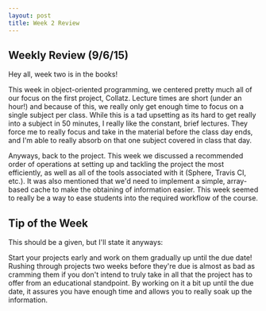 ```yaml
---
layout: post
title: Week 2 Review
---
```


## Weekly Review (9/6/15)

Hey all, week two is in the books!

This week in object-oriented programming, we centered pretty much all of our focus on the first project, Collatz. Lecture times are short (under an hour!) and because of this, we really only get enough time to focus on a single subject per class. While this is a tad upsetting as its hard to get really into a subject in 50 minutes, I really like the constant, brief lectures. They force me to really focus and take in the material before the class day ends, and I'm able to really absorb on that one subject covered in class that day. 

Anyways, back to the project. This week we discussed a recommended order of operations at setting up and tackling the project the most efficiently, as well as all of the tools associated with it (Sphere, Travis CI, etc.). It was also mentioned that we'd need to implement a simple, array-based cache to make the obtaining of information easier. This week seemed to really be a way to ease students into the required workflow of the course.

## Tip of the Week 

This should be a given, but I'll state it anyways:

Start your projects early and work on them gradually up until the due date! Rushing through projects two weeks before they're due is almost as bad as cramming them if you don't intend to truly take in all that the project has to offer from an educational standpoint. By working on it a bit up until the due date, it assures you have enough time and allows you to really soak up the information.
